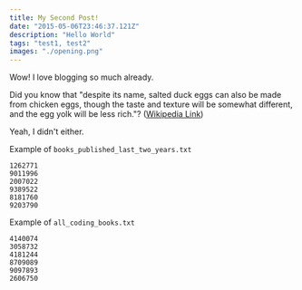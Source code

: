 ```yaml
---
title: My Second Post!
date: "2015-05-06T23:46:37.121Z"
description: "Hello World"
tags: "test1, test2"
images: "./opening.png"
---
```


Wow! I love blogging so much already.

Did you know that "despite its name, salted duck eggs can also be made from
chicken eggs, though the taste and texture will be somewhat different, and the
egg yolk will be less rich."?
([Wikipedia Link](https://en.wikipedia.org/wiki/Salted_duck_egg))

Yeah, I didn't either.

Example of `books_published_last_two_years.txt`
```text
1262771
9011996
2007022
9389522
8181760
9203790
```

Example of `all_coding_books.txt`
```text
4140074
3058732
4181244
8709089
9097893
2606750
```
